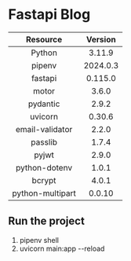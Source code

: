 # Fastapi Blog

|   **Resource**    | **Version** |
|:-----------------:|:-----------:|
|      Python       |   3.11.9    |
|      pipenv       |  2024.0.3   |
|      fastapi      |   0.115.0   |
|       motor       |    3.6.0    |
|     pydantic      |    2.9.2    |
|      uvicorn      |   0.30.6    |
|  email-validator  |    2.2.0    |
|      passlib      |    1.7.4    |
|       pyjwt       |    2.9.0    |
|   python-dotenv   |    1.0.1    |
|      bcrypt       |    4.0.1    |
| python-multipart  |   0.0.10    |

## Run the project
1. pipenv shell
2. uvicorn main:app --reload
